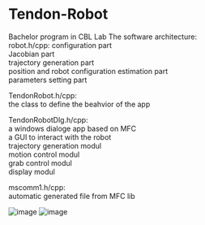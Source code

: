 # Tendon-Robot

 Bachelor program in CBL Lab
 The software architecture:  
 robot.h/cpp: 
    configuration part  
    Jacobian part  
    trajectory generation part  
    position and robot configuration estimation part  
    parameters setting part  

 TendonRobot.h/cpp:  
    the class to define the beahvior of the app  

 TendonRobotDlg.h/cpp:  
    a windows dialoge app based on MFC  
    a GUI to interact with the robot  
    trajectory generation modul  
    motion control modul  
    grab control modul  
    display modul  

 mscomm1.h/cpp:  
    automatic generated file from MFC lib  
    
   
   ![image](https://user-images.githubusercontent.com/74742676/180636712-c48e6507-b8fe-4706-8aed-ad7deb601c7e.png)
   ![image](https://user-images.githubusercontent.com/74742676/180636745-c31bbaf2-0830-4e51-b030-e8d4eb6a269e.png)


